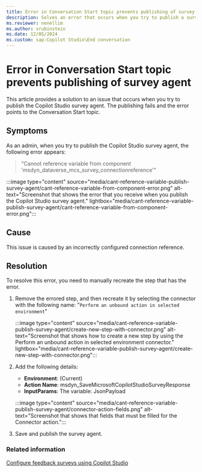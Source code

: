 ```yaml
---
title: Error in Conversation Start topic prevents publishing of survey agent
description: Solves an error that occurs when you try to publish a survey agent in Microsoft Dynamics 365 Customer Service. 
ms.reviewer: nenellim
ms.author: srubinstein
ms.date: 12/05/2024
ms.custom: sap:Copilot Studio\End conversation
---
```


# Error in Conversation Start topic prevents publishing of survey agent

This article provides a solution to an issue that occurs when you try to publish the Copilot Studio survey agent. The publishing fails and the error points to the Conversation Start topic.

## Symptoms

As an admin, when you try to publish the Copilot Studio survey agent, the following error appears:

> "Cannot reference variable from component 'msdyn_dataverse_mcs_survey_connectionreference'"

:::image type="content" source="media/cant-reference-variable-publish-survey-agent/cant-reference-variable-from-component-error.png" alt-text="Screenshot that shows the error that you receive when you publish the Copilot Studio survey agent." lightbox="media/cant-reference-variable-publish-survey-agent/cant-reference-variable-from-component-error.png":::

## Cause

This issue is caused by an incorrectly configured connection reference.

## Resolution

To resolve this error, you need to manually recreate the step that has the error.

1. Remove the errored step, and then recreate it by selecting the connector with the following name:
   "`Perform an unbound action in selected environment`"

   :::image type="content" source="media/cant-reference-variable-publish-survey-agent/create-new-step-with-connector.png" alt-text="Screenshot that shows how to create a new step by using the Perform an unbound action in selected environment connector." lightbox="media/cant-reference-variable-publish-survey-agent/create-new-step-with-connector.png":::

2. Add the following details:

   - **Environment**: (Current)
   - **Action Name**: msdyn_SaveMicrosoftCopilotStudioSurveyResponse
   - **InputParams**: The variable: JsonPayload

   :::image type="content" source="media/cant-reference-variable-publish-survey-agent/connector-action-fields.png" alt-text="Screenshot that shows that fields that must be filled for the Connector action.":::

3. Save and publish the survey agent.

### Related information

[Configure feedback surveys using Copilot Studio](/dynamics365/contact-center/administer/configure-surveys)